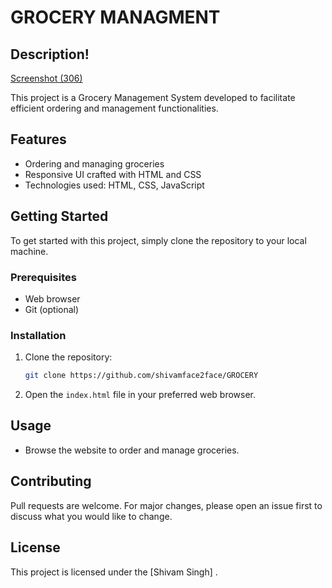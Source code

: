 # GROCERY MANAGMENT


## Description!
[Screenshot (306)](https://github.com/shivamface2face/GROCERY/assets/71273850/d7409b43-c424-434c-b335-8d6de5b39112)

This project is a Grocery Management System developed to facilitate efficient ordering and management functionalities.

## Features
- Ordering and managing groceries
- Responsive UI crafted with HTML and CSS
- Technologies used: HTML, CSS, JavaScript

## Getting Started
To get started with this project, simply clone the repository to your local machine.

### Prerequisites
- Web browser
- Git (optional)

### Installation
1. Clone the repository:
    ```bash
    git clone https://github.com/shivamface2face/GROCERY
    ```
2. Open the `index.html` file in your preferred web browser.

## Usage
- Browse the website to order and manage groceries.

## Contributing
Pull requests are welcome. For major changes, please open an issue first to discuss what you would like to change.

## License
This project is licensed under the [Shivam Singh] .
